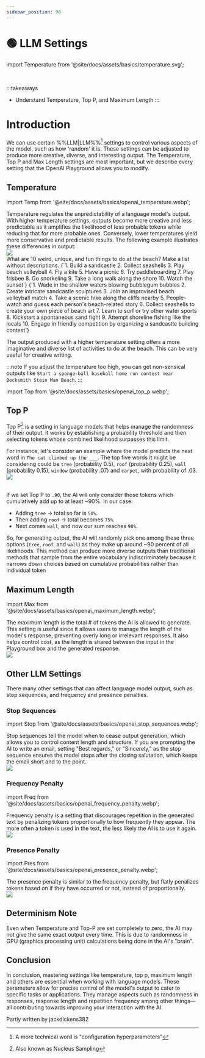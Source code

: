 ```yaml
---
sidebar_position: 98
---
```


# 🟢 LLM Settings


import Temperature from '@site/docs/assets/basics/temperature.svg';

<div style={{textAlign: 'center'}}>
  <Temperature style={{width:"100%",height:"300px",verticalAlign:"top"}}/>
</div>
<br/>

:::takeaways
- Understand Temperature, Top P, and Maximum Length
:::

# Introduction

We can use certain %%LLM|LLM%%[^a] settings to control various aspects of the model, such as how 'random' it is. These settings can be adjusted to produce more creative, diverse, and interesting output. The Temperature, Top P and Max Length settings are most important, but we describe every setting that the OpenAI Playground allows you to modify.

## Temperature

import Temp from '@site/docs/assets/basics/openai_temperature.webp';

<div className="flex flex-col sm:flex-row justify-between">
  <div>
Temperature regulates the unpredictability of a language model's output. With higher temperature settings, outputs become more creative and less predictable as it amplifies the likelihood of less probable tokens while reducing that for more probable ones. Conversely, lower temperatures yield more conservative and predictable results. The following example illustrates these differences in output:
  </div>
  <div className="mt-4 sm:mt-0 sm:ml-auto">
    <img src={Temp} className="img-docs w-20 sm:w-auto" />
  </div>
</div>

<AIInput>
What are 10 weird, unique, and fun things to do at the beach? Make a list without descriptions.
</AIInput>
<AIOutput title="ChatGPT Output (Temperature=0, Top P = 1)">
{`1. Build a sandcastle
2. Collect seashells
3. Play beach volleyball
4. Fly a kite
5. Have a picnic
6. Try paddleboarding
7. Play frisbee
8. Go snorkeling
9. Take a long walk along the shore
10. Watch the sunset`}
</AIOutput>
<AIOutput title="ChatGPT Output (Temperature=1.5, Top P = 1)">
{`1. Wade in the shallow waters blowing bubblegum bubbles
2. Create intricate sandcastle sculptures
3. Join an improvised beach volleyball match
4. Take a scenic hike along the cliffs nearby
5. People-watch and guess each person's beach-related story
6. Collect seashells to create your own piece of beach art
7. Learn to surf or try other water sports
8. Kickstart a spontaneous sand fight
9. Attempt shoreline fishing like the locals
10. Engage in friendly competition by organizing a sandcastle building contest`}
</AIOutput>

The output produced with a higher temperature setting offers a more imaginative and diverse list of activities to do at the beach. This can be very useful for creative writing.

:::note
If you adjust the temperature too high, you can get non-sensical outputs like `Start a sponge-ball baseball home run contest near Becksmith Stein Man Beach`.
:::

import Top from '@site/docs/assets/basics/openai_top_p.webp';

## Top P

Top P[^b] is a setting in language models that helps manage the randomness of their output. It works by establishing a probability threshold and then selecting tokens whose combined likelihood surpasses this limit.

<div className="flex flex-col sm:flex-row justify-between">
  <div>
For instance, let's consider an example where the model predicts the next word in <code>The cat climbed up the ___</code>. The top five words it might be considering could be <code>tree</code> (probability 0.5), <code>roof</code> (probability 0.25), <code>wall</code> (probability 0.15), <code>window</code> (probability .07) and <code>carpet</code>, with probability of .03.
  </div>
  <div className="mt-4 sm:mt-0 sm:ml-auto">
    <img src={Top} className="img-docs w-20 sm:w-auto" />
  </div>
</div>
<br/>

If we set Top P to `.90`, the AI will only consider those tokens which cumulatively add up to at least ~90%. In our case:

- Adding <code>tree</code> -> total so far is `50%`.
- Then adding <code>roof</code> -> total becomes `75%`. 
- Next comes <code>wall</code>, and now our sum reaches `90%`.  

So, for generating output, the AI will randomly pick one among these three options (<code>tree</code>, <code>roof</code>, and <code>wall</code>) as they make up around ~90 percent of all likelihoods. This method can produce more diverse outputs than traditional methods that sample from the entire vocabulary indiscriminately because it narrows down choices based on cumulative probabilities rather than individual token

## Maximum Length

import Max from '@site/docs/assets/basics/openai_maximum_length.webp';

<div className="flex flex-col sm:flex-row justify-between">
  <div>
The maximum length is the total # of tokens the AI is allowed to generate. This setting is useful since it allows users to manage the length of the model's response, preventing overly long or irrelevant responses. It also helps control cost, as the length is shared between the input in the Playground box and the generated response.
  </div>
  <div className="mt-4 sm:mt-0 sm:ml-auto">
    <img src={Max} className="img-docs w-20 sm:w-auto" />
  </div>
</div>

## Other LLM Settings

There many other settings that can affect language model output, such as stop sequences, and frequency and presence penalties.

### Stop Sequences

import Stop from '@site/docs/assets/basics/openai_stop_sequences.webp';

<div className="flex flex-col sm:flex-row justify-between">
  <div>
Stop sequences tell the model when to cease output generation, which allows you to control content length and structure. If you are prompting the AI to write an email, setting "Best regards," or "Sincerely," as the stop sequence ensures the model stops after the closing salutation, which keeps the email short and to the point.
  </div>
  <div className="mt-4 sm:mt-0 sm:ml-auto">
    <img src={Stop} className="img-docs w-20 sm:w-auto" />
  </div>
</div>

### Frequency Penalty

import Freq from '@site/docs/assets/basics/openai_frequency_penalty.webp';

<div className="flex flex-col sm:flex-row justify-between">
  <div>
Frequency penalty is a setting that discourages repetition in the generated text by penalizing tokens proportionally to how frequently they appear. The more often a token is used in the text, the less likely the AI is to use it again.
  </div>
  <div className="mt-4 sm:mt-0 sm:ml-auto">
    <img src={Freq} className="img-docs w-20 sm:w-auto" />
  </div>
</div>

### Presence Penalty

import Pres from '@site/docs/assets/basics/openai_presence_penalty.webp';

<div className="flex flex-col sm:flex-row justify-between">
  <div>
The presence penalty is similar to the frequency penalty, but flatly penalizes tokens based on if they have occurred or not, instead of proportionally.
  </div>
  <div className="mt-4 sm:mt-0 sm:ml-auto">
    <img src={Pres} className="img-docs w-20 sm:w-auto" />
  </div>
</div>




## Determinism Note

Even when Temperature and Top-P are set completely to zero, the AI may not give the same exact output every time. This is due to randomness in GPU (graphics processing unit) calculations being done in the AI's "brain".

## Conclusion

In conclusion, mastering settings like temperature, top p, maximum length and others are essential when working with language models. These parameters allow for precise control of the model's output to cater to specific tasks or applications. They manage aspects such as randomness in responses, response length and repetition frequency among other things—all contributing towards improving your interaction with the AI.




Partly written by jackdickens382

[^a]: A more technical word is "configuration hyperparameters"
[^b]: Also known as Nucleus Sampling
